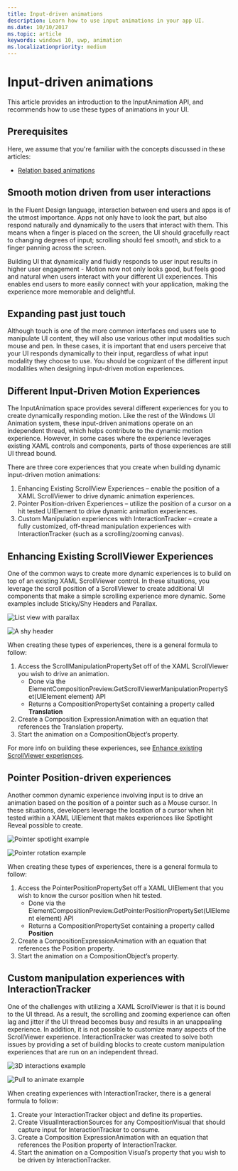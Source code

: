 ```yaml
---
title: Input-driven animations
description: Learn how to use input animations in your app UI.
ms.date: 10/10/2017
ms.topic: article
keywords: windows 10, uwp, animation
ms.localizationpriority: medium
---
```

# Input-driven animations

This article provides an introduction to the InputAnimation API, and recommends how to use these types of animations in your UI.

## Prerequisites

Here, we assume that you're familiar with the concepts discussed in these articles:

- [Relation based animations](relation-animations.md)

## Smooth motion driven from user interactions

In the Fluent Design language, interaction between end users and apps is of the utmost importance. Apps not only have to look the part, but also respond naturally and dynamically to the users that interact with them. This means when a finger is placed on the screen, the UI should gracefully react to changing degrees of input; scrolling should feel smooth, and stick to a finger panning across the screen.

Building UI that dynamically and fluidly responds to user input results in higher user engagement - Motion now not only looks good, but feels good and natural when users interact with your different UI experiences. This enables end users to more easily connect with your application, making the experience more memorable and delightful.

## Expanding past just touch

Although touch is one of the more common interfaces end users use to manipulate UI content, they will also use various other input modalities such mouse and pen. In these cases, it is important that end users perceive that your UI responds dynamically to their input, regardless of what input modality they choose to use. You should be cognizant of the different input modalities when designing input-driven motion experiences.

## Different Input-Driven Motion Experiences

The InputAnimation space provides several different experiences for you to create dynamically responding motion. Like the rest of the Windows UI Animation system, these input-driven animations operate on an independent thread, which helps contribute to the dynamic motion experience. However, in some cases where the experience leverages existing XAML controls and components, parts of those experiences are still UI thread bound.

There are three core experiences that you create when building dynamic input-driven motion animations:

1. Enhancing Existing ScrollView Experiences – enable the position of a XAML ScrollViewer to drive dynamic animation experiences.
1. Pointer Position-driven Experiences – utilize the position of a cursor on a hit tested UIElement to drive dynamic animation experiences.
1. Custom Manipulation experiences with InteractionTracker – create a fully customized, off-thread manipulation experiences with InteractionTracker (such as a scrolling/zooming canvas).

## Enhancing Existing ScrollViewer Experiences

One of the common ways to create more dynamic experiences is to build on top of an existing XAML ScrollViewer control. In these situations, you leverage the scroll position of a ScrollViewer to create additional UI components that make a simple scrolling experience more dynamic. Some examples include Sticky/Shy Headers and Parallax.

![List view with parallax](images/animation/parallax.gif)

![A shy header](images/animation/shy-header.gif)

When creating these types of experiences, there is a general formula to follow:

1. Access the ScrollManipulationPropertySet off of the XAML ScrollViewer you wish to drive an animation.
    - Done via the ElementCompositionPreview.GetScrollViewerManipulationPropertySet(UIElement element) API
    - Returns a CompositionPropertySet containing a property called **Translation**
1. Create a Composition ExpressionAnimation with an equation that references the Translation property.
1. Start the animation on a CompositionObject’s property.

For more info on building these experiences, see [Enhance existing ScrollViewer experiences](scroll-input-animations.md).

## Pointer Position-driven experiences

Another common dynamic experience involving input is to drive an animation based on the position of a pointer such as a Mouse cursor. In these situations, developers leverage the location of a cursor when hit tested within a XAML UIElement that makes experiences like Spotlight Reveal possible to create.

![Pointer spotlight example](images/animation/spotlight-reveal.gif)

![Pointer rotation example](images/animation/pointer-rotate.gif)

When creating these types of experiences, there is a general formula to follow:

1. Access the PointerPositionPropertySet off a XAML UIElement that you wish to know the cursor position when hit tested.
    - Done via the ElementCompositionPreview.GetPointerPositionPropertySet(UIElement element) API
    - Returns a CompositionPropertySet containing a property called **Position**
1. Create a CompositionExpressionAnimation with an equation that references the Position property.
1. Start the animation on a CompositionObject’s property.

## Custom manipulation experiences with InteractionTracker

One of the challenges with utilizing a XAML ScrollViewer is that it is bound to the UI thread. As a result, the scrolling and zooming experience can often lag and jitter if the UI thread becomes busy and results in an unappealing experience. In addition, it is not possible to customize many aspects of the ScrollViewer experience. InteractionTracker was created to solve both issues by providing a set of building blocks to create custom manipulation experiences that are run on an independent thread.

![3D interactions example](images/animation/interactions-3d.gif)

![Pull to animate example](images/animation/pull-to-animate.gif)

When creating experiences with InteractionTracker, there is a general formula to follow:

1. Create your InteractionTracker object and define its properties.
1. Create VisualInteractionSources for any CompositionVisual that should capture input for InteractionTracker to consume.
1. Create a Composition ExpressionAnimation with an equation that references the Position property of InteractionTracker.
1. Start the animation on a Composition Visual’s property that you wish to be driven by InteractionTracker.
